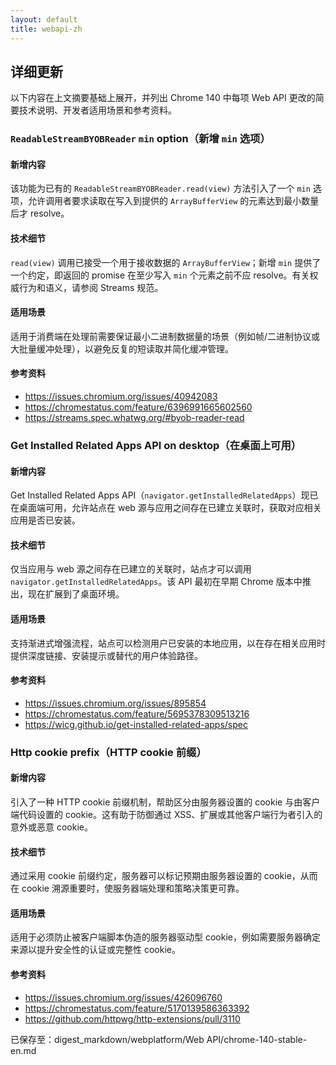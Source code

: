 ```yaml
---
layout: default
title: webapi-zh
---
```


## 详细更新

以下内容在上文摘要基础上展开，并列出 Chrome 140 中每项 Web API 更改的简要技术说明、开发者适用场景和参考资料。

### `ReadableStreamBYOBReader` `min` option（新增 `min` 选项）

#### 新增内容
该功能为已有的 `ReadableStreamBYOBReader.read(view)` 方法引入了一个 `min` 选项，允许调用者要求读取在写入到提供的 `ArrayBufferView` 的元素达到最小数量后才 resolve。

#### 技术细节
`read(view)` 调用已接受一个用于接收数据的 `ArrayBufferView`；新增 `min` 提供了一个约定，即返回的 promise 在至少写入 `min` 个元素之前不应 resolve。有关权威行为和语义，请参阅 Streams 规范。

#### 适用场景
适用于消费端在处理前需要保证最小二进制数据量的场景（例如帧/二进制协议或大批量缓冲处理），以避免反复的短读取并简化缓冲管理。

#### 参考资料
- https://issues.chromium.org/issues/40942083
- https://chromestatus.com/feature/6396991665602560
- https://streams.spec.whatwg.org/#byob-reader-read

### Get Installed Related Apps API on desktop（在桌面上可用）

#### 新增内容
Get Installed Related Apps API（`navigator.getInstalledRelatedApps`）现已在桌面端可用，允许站点在 web 源与应用之间存在已建立关联时，获取对应相关应用是否已安装。

#### 技术细节
仅当应用与 web 源之间存在已建立的关联时，站点才可以调用 `navigator.getInstalledRelatedApps`。该 API 最初在早期 Chrome 版本中推出，现在扩展到了桌面环境。

#### 适用场景
支持渐进式增强流程，站点可以检测用户已安装的本地应用，以在存在相关应用时提供深度链接、安装提示或替代的用户体验路径。

#### 参考资料
- https://issues.chromium.org/issues/895854
- https://chromestatus.com/feature/5695378309513216
- https://wicg.github.io/get-installed-related-apps/spec

### Http cookie prefix（HTTP cookie 前缀）

#### 新增内容
引入了一种 HTTP cookie 前缀机制，帮助区分由服务器设置的 cookie 与由客户端代码设置的 cookie。这有助于防御通过 XSS、扩展或其他客户端行为者引入的意外或恶意 cookie。

#### 技术细节
通过采用 cookie 前缀约定，服务器可以标记预期由服务器设置的 cookie，从而在 cookie 溯源重要时，使服务器端处理和策略决策更可靠。

#### 适用场景
适用于必须防止被客户端脚本伪造的服务器驱动型 cookie，例如需要服务器确定来源以提升安全性的认证或完整性 cookie。

#### 参考资料
- https://issues.chromium.org/issues/426096760
- https://chromestatus.com/feature/5170139586363392
- https://github.com/httpwg/http-extensions/pull/3110

已保存至：digest_markdown/webplatform/Web API/chrome-140-stable-en.md
